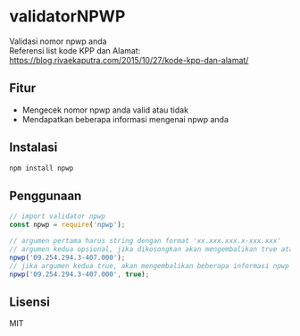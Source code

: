 # validatorNPWP
Validasi nomor npwp anda <br>
Referensi list kode KPP dan Alamat: https://blog.rivaekaputra.com/2015/10/27/kode-kpp-dan-alamat/

## Fitur
- Mengecek nomor npwp anda valid atau tidak
- Mendapatkan beberapa informasi mengenai npwp anda

## Instalasi
```sh
npm install npwp
```

## Penggunaan
```javascript
// import validator npwp
const npwp = require('npwp');

// argumen pertama harus string dengan format 'xx.xxx.xxx.x-xxx.xxx'
// argumen kedua opsional, jika dikosongkan akan mengembalikan true atau false
npwp('09.254.294.3-407.000');
// jika argumen kedua true, akan mengembalikan beberapa informasi npwp
npwp('09.254.294.3-407.000', true);
```

## Lisensi
MIT
